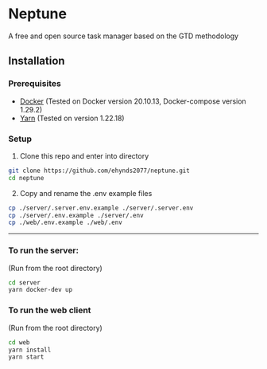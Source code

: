 # Neptune

A free and open source task manager based on the GTD methodology

## Installation

### Prerequisites

- [Docker](https://docs.docker.com/get-docker/) (Tested on Docker version 20.10.13, Docker-compose version 1.29.2)
- [Yarn](https://yarnpkg.com/getting-started/install) (Tested on version 1.22.18)

### Setup

1. Clone this repo and enter into directory

```sh
git clone https://github.com/ehynds2077/neptune.git
cd neptune
```

2. Copy and rename the .env example files

```sh
cp ./server/.server.env.example ./server/.server.env
cp ./server/.env.example ./server/.env
cp ./web/.env.example ./web/.env
```

---

### To run the server:

(Run from the root directory)

```sh
cd server
yarn docker-dev up
```

### To run the web client

(Run from the root directory)

```sh
cd web
yarn install
yarn start
```
